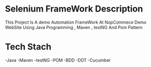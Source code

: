 # Selenium FrameWork Description 
This Project Is A demo Automation FrameWork At NopCommece Demo WebSite Using Java Programming , Maven , testNG And Pom Pattern 

# Tech Stach 
 -Java
 -Maven
 -testNG
 -POM 
 -BDD
 -DDT
 -Cucumber 
